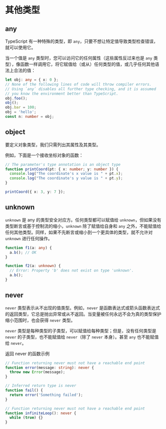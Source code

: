 # 其他类型

## any
TypeScript 有一种特殊的类型，即 `any`，只要不想让特定值导致类型检查错误，就可以使用它。

当一个值是 `any` 类型时，您可以访问它的任何属性（这些属性反过来也是 `any` 类型），像函数一样调用它，将它赋值给（或从）任何类型的值，或几乎任何其他语法上合法的值：
```ts
let obj: any = { x: 0 };
// None of the following lines of code will throw compiler errors.
// Using `any` disables all further type checking, and it is assumed
// you know the environment better than TypeScript.
obj.foo();
obj();
obj.bar = 100;
obj = 'hello';
const n: number = obj;
```
## object

要定义对象类型，我们只需列出其属性及其类型。

例如，下面是一个接收坐标对象的函数：
```ts
// The parameter's type annotation is an object type
function printCoord(pt: { x: number; y: number }) {
  console.log("The coordinate's x value is " + pt.x);
  console.log("The coordinate's y value is " + pt.y);
}

printCoord({ x: 3, y: 7 });
```
## unknown

`unknown` 是 any 的类型安全对应方。任何类型都可以赋值给 `unknown`，但如果没有类型断言或基于控制流的缩小，`unknown` 除了赋值给自身和 `any` 之外，不能赋值给任何其他类型。同样，如果不先断言或缩小到一个更具体的类型，就不允许对 `unknown` 进行任何操作。

```ts
function f1(a: any) {
  a.b(); // OK
}

function f2(a: unknown) {
  // Error: Property 'b' does not exist on type 'unknown'.
  a.b();
}
```
## never
`never` 类型表示从不出现的值类型。例如，`never` 是函数表达式或箭头函数表达式的返回类型，它总是抛出异常或从不返回。当变量被任何永远不会为真的类型保护缩小范围时，也会获得 `never` 类型。

`never` 类型是每种类型的子类型，可以赋值给每种类型；但是，没有任何类型是 `never` 的子类型，也不能赋值给 `never`（除了 `never` 本身）。甚至 `any` 也不能赋值给 `never`。

返回 never 的函数示例
```ts
// Function returning never must not have a reachable end point
function error(message: string): never {
  throw new Error(message);
}

// Inferred return type is never
function fail() {
  return error('Something failed');
}

// Function returning never must not have a reachable end point
function infiniteLoop(): never {
  while (true) {}
}
```
